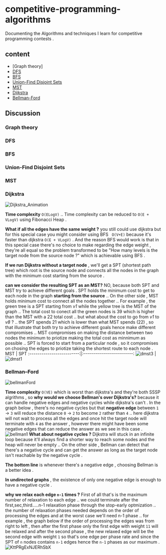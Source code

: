 # competitive-programming-algorithms
Documenting the Algorithms and techniques I learn for competitive programming contests .

## content

 - [Graph theory]
 - [DFS](https://github.com/A-bahaa/competitive-programming-algorithms/blob/main/dfs_bfs.cpp)
 - [BFS](https://github.com/A-bahaa/competitive-programming-algorithms/blob/main/dfs_bfs.cpp)
 - [Union-Find Disjoint Sets](https://github.com/A-bahaa/competitive-programming-algorithms/blob/main/dsu.cpp)
 - [MST](https://github.com/A-bahaa/competitive-programming-algorithms/blob/main/mst.cpp)
 - [Dijkstra](https://github.com/A-bahaa/competitive-programming-algorithms/blob/main/dijkstra.cpp)
 - [Bellman-Ford](https://github.com/A-bahaa/competitive-programming-algorithms/blob/main/bellman.cpp)

## Discussion

 ### Graph theory
 ### DFS
 ### BFS
 ### Union-Find Disjoint Sets
 ### MST
 ### Dijkstra
![Dijkstra_Animation](https://user-images.githubusercontent.com/65967989/134578768-b95584ae-7caa-407c-be7c-95deb210c461.gif)

**Time complexity** `O(ELogV)`  .. Time complexity can be reduced to `O(E + VLogV)` using Fibonacci Heap .

**What if all the edges have the same weight ?** you still could use dijkstra but for this special case you might consider using BFS  ` O(V+E)` because it's faster than dijkstra  `O(E + VLogV)` . And the reason BFS would work is that in this special case there's no choice to make regarding the edge weight , they're all equal so the problem transformed to be "How many levels is the target node from the source node ?" which is achievable using BFS .

**If we run Dijkstra without a target node** , we'll get a SPT (shortest path tree) which root is the source node and connects all the nodes in the graph with the minimum cost starting from the source .

**can we consider the resulting SPT as an MST?** NO, because both SPT and MST try to achieve different goals . SPT holds the minimum cost to get to each node in the graph **starting from the source** .. On the other side , MST holds minimum cost to connect all the nodes together .. For example , the green tree is a SPT starting from _v1_ while the yellow tree is the MST of the graph .. The total cost to conect all the green nodes is 39 which is higher than the MST with a 22 total cost .. but what about the cost to go from _v1_ to _v8_ ? .. the SPT spends 21 which is lower than what MST spends (22) , so that illustrate that both try to achieve different goals hence make different compromises .. MST compromises on making the distance between two nodes the minimum to priotize making the total cost as minnimum as possible .. SPT is forced to start from a particular node , so it compromises on chosing the edges to priotize taking the shortest route to each node . 
MST            |  SPT
:-------------------------:|:-------------------------:
![dmst3](https://user-images.githubusercontent.com/65967989/134606495-be36b394-43c4-4e1c-96c3-dc6b4fe2eb8b.jpg)  |  ![dmst1](https://user-images.githubusercontent.com/65967989/134606503-e82f867f-c141-40a4-b6c3-2046435415c6.jpg)
### Bellman–Ford
![bellmanFord](https://user-images.githubusercontent.com/65967989/134762761-0dc8269d-0e4e-4a93-820a-abad2ed2fd44.gif)

**Time complexity** `O(VE)` which is worst than dijkstra's and they're both SSSP algrithms , so **why would we choose Bellman's over Dijkstra's?**  because it can handle negative edges and negative cycles while dijkstra's can't .
In the graph below , there's no negative cycles but that **negative edge** between `1` -> `3` will reduce the distance `0` -> `2` to become `2` rather than `4` .. here dijkstra will not wait to process all the edges and once hit the target node will terminate with `4` as the answer , however there might have been some negative edges that can reduce the answer as we see in this case .
![bellman1](https://user-images.githubusercontent.com/65967989/134763320-4fa649c0-1310-46c6-a8da-ede9a7c980a9.jpg)
**What about negative cycles ?** Dijkstra will stuck in an infinite loop because it'll always find a shorter way to reach some nodes and the heap will never be empty .. On the other side , Bellman can detect that there's a negative cycle and can get the answer as long as the target node isn't reachable by the negative cycle . 

**The bottom line** is whenever there's a negative edge , choosing Bellman is a better idea .

**In undirected graphs** , the existence of only one negative edge is enough to have a negative cycle .

**why we relax each edge `n-1` times ?** First of all that's is the maximum number of relaxation to each edge .. we could terminate after the first,sec,third.....n-1 relaxation phase through the stop-early optmization .. the number of relaxation phases needed depends on the order of processing the edges and at the worst case we'll need n-1 phase .. for example , the graph below if the order of processing the edges was from right to left , then after the first phase only the first edge with weight `11` will be relaxed and after the second phase , the new relaxed edge will be the second edge with weight `1` so that's one edge per phase rate and since the SPT of `n` nodes contains `n-1` edges hence the `n-1` phases as our maximum .  
![KttPRgExNJERhSbX](https://user-images.githubusercontent.com/65967989/134767433-8c08d669-d9e4-4a0d-804a-544dfdafedd7.png)






 



